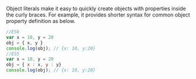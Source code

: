 
  Object literals make it easy to quickly create objects with properties inside the curly braces. For example, it provides shorter syntax for common object property definition as below.

  ```javascript
  //ES6
  var x = 10, y = 20
  obj = { x, y }
  console.log(obj); // {x: 10, y:20}
  //ES5
  var x = 10, y = 20
  obj = { x : x, y : y}
  console.log(obj); // {x: 10, y:20}
  ```
